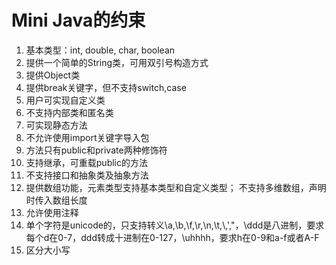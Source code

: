 # Mini Java的约束
1. 基本类型：int, double, char, boolean
2. 提供一个简单的String类，可用双引号构造方式
3. 提供Object类
4. 提供break关键字，但不支持switch,case
5. 用户可实现自定义类
6. 不支持内部类和匿名类
7. 可实现静态方法
8. 不允许使用import关键字导入包
9. 方法只有public和private两种修饰符
10. 支持继承，可重载public的方法
11. 不支持接口和抽象类及抽象方法
12. 提供数组功能，元素类型支持基本类型和自定义类型； 不支持多维数组，声明时传入数组长度
13. 允许使用注释
14. 单个字符是unicode的，只支持转义\a,\b,\f,\r,\n,\t,\\,\',\"，\ddd是八进制，要求每个d在0-7，ddd转成十进制在0-127，\uhhhh，要求h在0-9和a-f或者A-F
15. 区分大小写